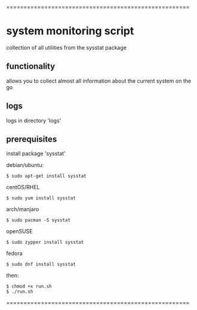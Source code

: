 =====================================================
# system monitoring script 
  collection of all utilities from the sysstat package

## functionality
  allows you to collect almost all information about the current system on the go

## logs
  logs in directory 'logs'

## prerequisites
  install package 'sysstat'
     
   debian/ubuntu:
   
    $ sudo apt-get install sysstat
    
 
   centOS/RHEL
 
    $ sudo yum install sysstat

arch/manjaro

    $ sudo pacman -S sysstat 

openSUSE

    $ sudo zypper install sysstat

fedora

    $ sudo dnf install sysstat 

  then:
  
    $ chmod +x run.sh  
    $ ./run.sh

=====================================================
